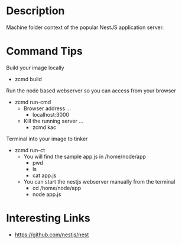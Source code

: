 # Description
Machine folder context of the popular NestJS application server.

# Command Tips
Build your image locally
* zcmd build

Run the node based webserver so you can access from your browser
* zcmd run-cmd
  - Browser address ...
    * localhost:3000
  - Kill the running server ...
    * zcmd kac

Terminal into your image to tinker
* zcmd run-ct
  - You will find the sample app.js in /home/node/app
    * pwd
    * ls
    * cat app.js
  - You can start the nestjs webserver manually from the terminal
    * cd /home/node/app
    * node app.js   
    
# Interesting Links
* https://github.com/nestjs/nest
